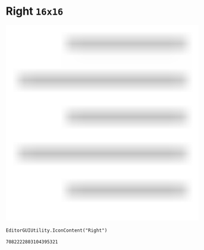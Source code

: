 # Right `16x16`
<img src="/img/Right.png" width=512 height=512>

``` CSharp
EditorGUIUtility.IconContent("Right")
```
```
7082222803104395321
```
